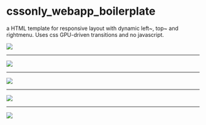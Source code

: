 cssonly_webapp_boilerplate
==========================

a HTML template for responsive layout with dynamic left~, top~ and rightmenu. Uses css GPU-driven transitions and no javascript.

<img src="https://rawgithub.com/llabball/cssonly_webapp_boilerplate/master/demo_assets/img/cssonlywebappboilerplate_initview.svg">
<hr>
<img src="https://rawgithub.com/llabball/cssonly_webapp_boilerplate/master/demo_assets/img/cssonlywebappboilerplate_explosion.svg">
<hr>
<img src="https://rawgithub.com/llabball/cssonly_webapp_boilerplate/master/demo_assets/img/cssonlywebappboilerplate_menuleft.svg">
<hr>
<img src="https://rawgithub.com/llabball/cssonly_webapp_boilerplate/master/demo_assets/img/cssonlywebappboilerplate_menuright.svg">
<hr>
<img src="https://rawgithub.com/llabball/cssonly_webapp_boilerplate/master/demo_assets/img/cssonlywebappboilerplate_menutop.svg">
